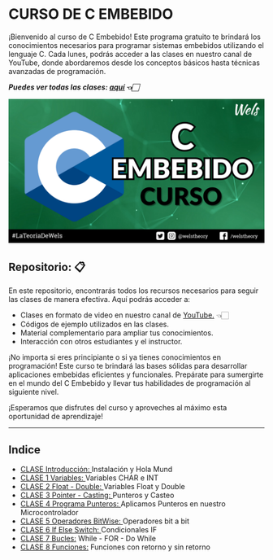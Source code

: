 # CURSO DE C EMBEBIDO

¡Bienvenido al curso de C Embebido! Este programa gratuito te brindará los conocimientos necesarios para programar sistemas embebidos utilizando el lenguaje C. Cada lunes, podrás acceder a las clases en nuestro canal de YouTube, donde abordaremos desde los conceptos básicos hasta técnicas avanzadas de programación.

***Puedes ver todas las clases: [aquí](https://www.youtube.com/playlist?list=PLO92aMMVufR9QaC5Ggh4hMM_jQtwcfCsj) 👈🏻***

![Imagen](/Img/C_Embebido.png)

## Repositorio: 📋

En este repositorio, encontrarás todos los recursos necesarios para seguir las clases de manera efectiva. Aquí podrás acceder a:

* Clases en formato de video en nuestro canal de [YouTube.](https://www.youtube.com/playlist?list=PLO92aMMVufR9QaC5Ggh4hMM_jQtwcfCsj) 👈🏻
* Códigos de ejemplo utilizados en las clases.
* Material complementario para ampliar tus conocimientos.
* Interacción con otros estudiantes y el instructor.

¡No importa si eres principiante o si ya tienes conocimientos en programación! Este curso te brindará las bases sólidas para desarrollar aplicaciones embebidas eficientes y funcionales. Prepárate para sumergirte en el mundo del C Embebido y llevar tus habilidades de programación al siguiente nivel.

¡Esperamos que disfrutes del curso y aproveches al máximo esta oportunidad de aprendizaje!

---
## Indice
* [CLASE Introducción: ](/0.Clase_Introduccion/) Instalación y Hola Mund
* [CLASE 1 Variables: ](/1.Clase_Variable/) Variables CHAR e INT
* [CLASE 2 Float - Double: ](/2.Float_Double_Variables/) Variables Float y Double
* [CLASE 3 Pointer - Casting: ](/3.Pointer_Casting//) Punteros y Casteo
* [CLASE 4 Programa Punteros: ](/4.Programa_Punteros/) Aplicamos Punteros en nuestro Microcontrolador
* [CLASE 5 Operadores BitWise: ](/5.Operadores_Bitwise/) Operadores bit a bit
* [CLASE 6 If Else Switch: ](/6.IF%20Else/) Condicionales IF
* [CLASE 7 Bucles:](/7.Bucles/) While - FOR - Do While
* [CLASE 8 Funciones:](/8.Funciones/) Funciones con retorno y sin retorno